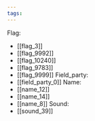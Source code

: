 ```yaml
---
tags:
---
```

Flag:
- [[flag_3]]
- [[flag_9992]]
- [[flag_10240]]
- [[flag_9783]]
- [[flag_9999]]
Field_party:
- [[field_party_0]]
Name:
- [[name_12]]
- [[name_14]]
- [[name_8]]
Sound:
- [[sound_39]]
